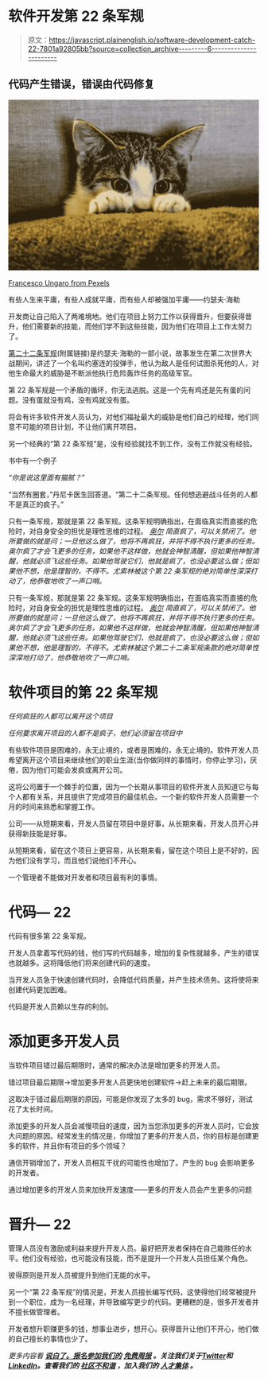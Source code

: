 # 软件开发第 22 条军规

> 原文：<https://javascript.plainenglish.io/software-development-catch-22-7801a92805bb?source=collection_archive---------6----------------------->

## 代码产生错误，错误由代码修复

![](img/b886983d057b6c4c3fadcc1bd9586346.png)

[Francesco Ungaro from Pexels](https://www.pexels.com/photo/cute-kitten-hiding-behind-a-pillow-96938/)

有些人生来平庸，有些人成就平庸，而有些人却被强加平庸——约瑟夫·海勒

开发商让自己陷入了两难境地。他们在项目上努力工作以获得晋升，但要获得晋升，他们需要新的技能，而他们学不到这些技能，因为他们在项目上工作太努力了。

[第二十二条军规](https://amzn.to/3N3i6N4)(附属链接)是约瑟夫·海勒的一部小说，故事发生在第二次世界大战期间，讲述了一个名叫约塞连的投弹手，他认为敌人是任何试图杀死他的人，对他生命最大的威胁是不断派他执行危险轰炸任务的高级军官。

第 22 条军规是一个矛盾的循环，你无法逃脱。这是一个先有鸡还是先有蛋的问题。没有蛋就没有鸡，没有鸡就没有蛋。

将会有许多软件开发人员认为，对他们福祉最大的威胁是他们自己的经理，他们同意不可能的项目计划，不让他们离开项目。

另一个经典的“第 22 条军规”是，没有经验就找不到工作，没有工作就没有经验。

书中有一个例子

*“你是说这里面有猫腻？”*

“当然有圈套，”丹尼卡医生回答道。“第二十二条军规。任何想逃避战斗任务的人都不是真正的疯子。”

只有一条军规，那就是第 22 条军规。这条军规明确指出，在面临真实而直接的危险时，对自身安全的担忧是理性思维的过程。 [*奥尔*](https://en.wikipedia.org/wiki/Orr_%28Catch-22%29) *简直疯了，可以关禁闭了。他所要做的就是问；一旦他这么做了，他将不再疯狂，并将不得不执行更多的任务。奥尔疯了才会飞更多的任务，如果他不这样做，他就会神智清醒，但如果他神智清醒，他就必须飞这些任务。如果他驾驶它们，他就是疯了，也没必要这么做；但如果他不想，他是理智的，不得不。尤索林被这个第 22 条军规的绝对简单性深深打动了，他恭敬地吹了一声口哨。*

只有一条军规，那就是第 22 条军规。这条军规明确指出，在面临真实而直接的危险时，对自身安全的担忧是理性思维的过程。 [*奥尔*](https://en.wikipedia.org/wiki/Orr_%28Catch-22%29) *简直疯了，可以关禁闭了。他所要做的就是问；一旦他这么做了，他将不再疯狂，并将不得不执行更多的任务。奥尔疯了才会飞更多的任务，如果他不这样做，他就会神智清醒，但如果他神智清醒，他就必须飞这些任务。如果他驾驶它们，他就是疯了，也没必要这么做；但如果他不想，他是理智的，不得不。尤索林被这个第二十二条军规条款的绝对简单性深深地打动了，他恭敬地吹了一声口哨。*

# **软件项目的第 22 条军规**

*任何疯狂的人都可以离开这个项目*

*任何要求离开项目的人都不是疯子，他们必须留在项目中*

有些软件项目是困难的，永无止境的，或者是困难的，永无止境的。软件开发人员希望离开这个项目来继续他们的职业生涯(当你做同样的事情时，你停止学习)，厌倦，因为他们可能会发疯或离开公司。

这将公司置于一个棘手的位置，因为一个长期从事项目的软件开发人员知道它与每个人都有关系，并且提供了完成项目的最佳机会。一个新的软件开发人员需要一个月的时间来熟悉和掌握工作。

公司——从短期来看，开发人员留在项目中是好事，从长期来看，开发人员开心并获得新技能是好事。

从短期来看，留在这个项目上更容易，从长期来看，留在这个项目上是不好的，因为他们没有学习，而且他们说他们不开心。

一个管理者不能做对开发者和项目最有利的事情。

# 代码— 22

代码有很多第 22 条军规。

开发人员拿着写代码的钱，他们写的代码越多，增加的复杂性就越多，产生的错误也就越多。这将降低他们将来创建代码的速度。

当开发人员急于快速创建代码时，会降低代码质量，并产生技术债务。这将使将来创建代码更加困难。

代码是开发人员赖以生存的利剑。

# 添加更多开发人员

当软件项目错过最后期限时，通常的解决办法是增加更多的开发人员。

错过项目最后期限→增加更多开发人员更快地创建软件→赶上未来的最后期限。

这取决于错过最后期限的原因，可能是你发现了太多的 bug，需求不够好，测试花了太长时间。

添加更多的开发人员会减慢项目的速度，因为当您添加更多的开发人员时，它会放大问题的原因。经常发生的情况是，你增加了更多的开发人员，你的目标是创建更多的软件，并且你有项目的多个领域？

通信开销增加了，开发人员相互干扰的可能性也增加了。产生的 bug 会影响更多的开发者。

通过增加更多的开发人员来加快开发速度——更多的开发人员会产生更多的问题

# 晋升— 22

管理人员没有激励或利益来提升开发人员。最好把开发者保持在自己能胜任的水平。他们没有经验，也可能没有技能，而不是提升一个开发人员担任某个角色。

彼得原则是开发人员被提升到他们无能的水平。

另一个“第 22 条军规”的情况是，开发人员擅长编写代码，这使得他们经常被提升到一个职位，成为一名经理，并导致编写更少的代码。更糟糕的是，很多开发者并不擅长做管理者。

开发者想升职赚更多的钱，想事业进步，想开心。获得晋升让他们不开心，他们做的自己擅长的事情也少了。

*更多内容看* [***说白了。报名参加我们的***](https://plainenglish.io/) **[***免费周报***](http://newsletter.plainenglish.io/) *。关注我们关于*[***Twitter***](https://twitter.com/inPlainEngHQ)*和*[***LinkedIn***](https://www.linkedin.com/company/inplainenglish/)*。查看我们的* [***社区不和谐***](https://discord.gg/GtDtUAvyhW) *，加入我们的* [***人才集体***](https://inplainenglish.pallet.com/talent/welcome) *。***